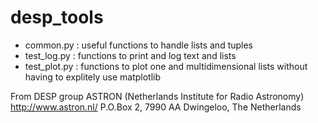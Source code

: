 # desp_tools

* common.py : useful functions to handle lists and tuples
* test_log.py : functions to print and log text and lists
* test_plot.py : functions to plot one and multidimensional lists without having to explitely use matplotlib

From DESP group
ASTRON (Netherlands Institute for Radio Astronomy) <http://www.astron.nl/>
P.O.Box 2, 7990 AA Dwingeloo, The Netherlands
